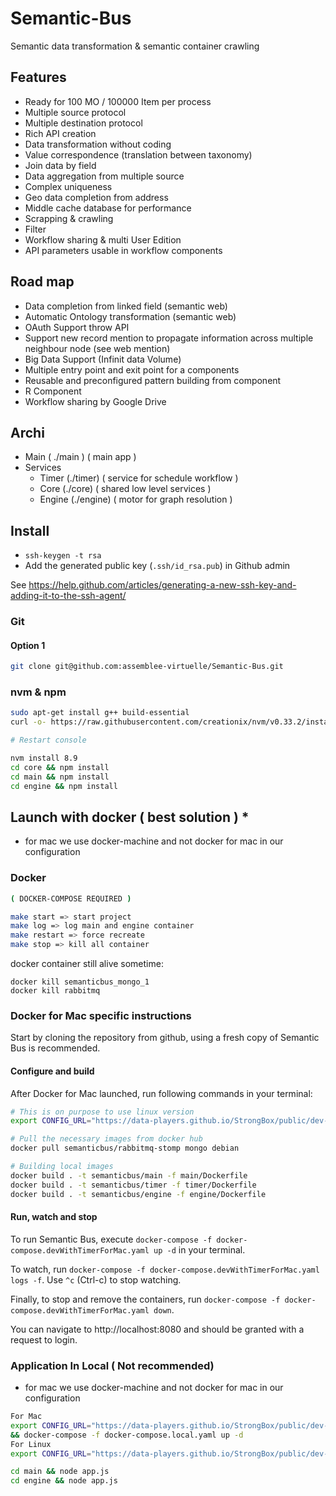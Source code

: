 # Semantic-Bus

Semantic data transformation & semantic container crawling


## Features

- Ready for 100 MO / 100000 Item per process
- Multiple source protocol
- Multiple destination protocol
- Rich API creation
- Data transformation without coding
- Value correspondence (translation between taxonomy)
- Join data by field
- Data aggregation from multiple source
- Complex uniqueness
- Geo data completion from address
- Middle cache database for performance
- Scrapping & crawling
- Filter
- Workflow sharing & multi User Edition
- API parameters usable in workflow components


## Road map

- Data completion from linked field (semantic web)
- Automatic Ontology transformation (semantic web)
- OAuth Support throw API
- Support new record mention to propagate information across multiple neighbour node (see web mention)
- Big Data Support (Infinit data Volume)
- Multiple entry point and exit point for a components
- Reusable and preconfigured pattern building from component
- R Component
- Workflow sharing by Google Drive

## Archi

- Main ( ./main ) ( main app )
- Services
    - Timer (./timer) ( service for schedule workflow )
    - Core (./core) ( shared low level services )
    - Engine (./engine) ( motor for graph resolution )



## Install

- `ssh-keygen -t rsa`
- Add the generated public key (`.ssh/id_rsa.pub`) in Github admin

See https://help.github.com/articles/generating-a-new-ssh-key-and-adding-it-to-the-ssh-agent/


### Git

#### Option 1

```bash
git clone git@github.com:assemblee-virtuelle/Semantic-Bus.git
```


### nvm & npm

```bash
sudo apt-get install g++ build-essential
curl -o- https://raw.githubusercontent.com/creationix/nvm/v0.33.2/install.sh | bash

# Restart console

nvm install 8.9
cd core && npm install
cd main && npm install
cd engine && npm install

```


## Launch with docker ( best solution ) *
* for mac we use docker-machine and not docker for mac in our configuration
### Docker

```bash
( DOCKER-COMPOSE REQUIRED )

make start => start project
make log => log main and engine container
make restart => force recreate
make stop => kill all container

```
docker container still alive sometime:
```
docker kill semanticbus_mongo_1
docker kill rabbitmq
```

### Docker for Mac specific instructions

Start by cloning the repository from github, using a fresh copy of Semantic Bus is recommended.

#### Configure and build

After Docker for Mac launched, run following commands in your terminal:

```bash
# This is on purpose to use linux version
export CONFIG_URL="https://data-players.github.io/StrongBox/public/dev-linux.json"

# Pull the necessary images from docker hub
docker pull semanticbus/rabbitmq-stomp mongo debian

# Building local images
docker build . -t semanticbus/main -f main/Dockerfile
docker build . -t semanticbus/timer -f timer/Dockerfile
docker build . -t semanticbus/engine -f engine/Dockerfile
```

#### Run, watch and stop

To run Semantic Bus, execute `docker-compose -f docker-compose.devWithTimerForMac.yaml up -d` in your terminal.

To watch, run `docker-compose -f docker-compose.devWithTimerForMac.yaml logs -f`. Use `^c` (Ctrl-c) to stop watching.

Finally, to stop and remove the containers, run `docker-compose -f docker-compose.devWithTimerForMac.yaml down`.

You can navigate to http://localhost:8080 and should be granted with a request to login.

### Application In Local ( Not recommended)
* for mac we use docker-machine and not docker for mac in our configuration
```bash
For Mac
export CONFIG_URL="https://data-players.github.io/StrongBox/public/dev-mac.json"
&& docker-compose -f docker-compose.local.yaml up -d
For Linux
export CONFIG_URL="https://data-players.github.io/StrongBox/public/dev-linux.json" && docker-compose -f docker-compose.local.yaml up -d

cd main && node app.js
cd engine && node app.js

```
